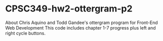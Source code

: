 # CPSC349-hw2-ottergram-p2
About Chris Aquino and Todd Gandee's ottergram program for Front-End Web Development
This code includes chapter 1-7 progress plus left and right cycle buttons. 
